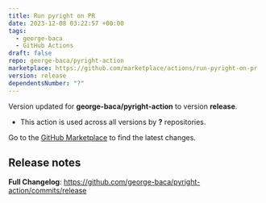 ```yaml
---
title: Run pyright on PR
date: 2023-12-08 03:22:57 +00:00
tags:
  - george-baca
  - GitHub Actions
draft: false
repo: george-baca/pyright-action
marketplace: https://github.com/marketplace/actions/run-pyright-on-pr
version: release
dependentsNumber: "?"
---
```



Version updated for **george-baca/pyright-action** to version **release**.
- This action is used across all versions by **?** repositories.

Go to the [GitHub Marketplace](https://github.com/marketplace/actions/run-pyright-on-pr) to find the latest changes.

## Release notes

**Full Changelog**: https://github.com/george-baca/pyright-action/commits/release
